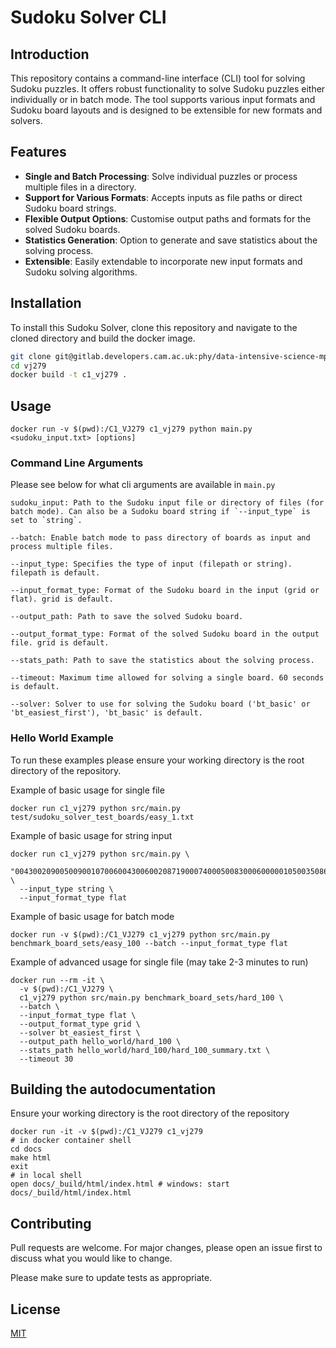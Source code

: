# Sudoku Solver CLI

## Introduction

This repository contains a command-line interface (CLI) tool for solving Sudoku puzzles. It offers robust functionality to solve Sudoku puzzles either individually or in batch mode. The tool supports various input formats and Sudoku board layouts and is designed to be extensible for new formats and solvers.

## Features

- **Single and Batch Processing**: Solve individual puzzles or process multiple files in a directory.
- **Support for Various Formats**: Accepts inputs as file paths or direct Sudoku board strings.
- **Flexible Output Options**: Customise output paths and formats for the solved Sudoku boards.
- **Statistics Generation**: Option to generate and save statistics about the solving process.
- **Extensible**: Easily extendable to incorporate new input formats and Sudoku solving algorithms.

## Installation

To install this Sudoku Solver, clone this repository and navigate to the cloned directory and build the docker image.

```bash
git clone git@gitlab.developers.cam.ac.uk:phy/data-intensive-science-mphil/c1_assessment/vj279.git
cd vj279
docker build -t c1_vj279 .
```

## Usage
```
docker run -v $(pwd):/C1_VJ279 c1_vj279 python main.py <sudoku_input.txt> [options]
```

### Command Line Arguments
Please see below for what cli arguments are available in `main.py`

```
sudoku_input: Path to the Sudoku input file or directory of files (for batch mode). Can also be a Sudoku board string if `--input_type` is set to `string`.

--batch: Enable batch mode to pass directory of boards as input and process multiple files.

--input_type: Specifies the type of input (filepath or string). filepath is default.

--input_format_type: Format of the Sudoku board in the input (grid or flat). grid is default.

--output_path: Path to save the solved Sudoku board.

--output_format_type: Format of the solved Sudoku board in the output file. grid is default.

--stats_path: Path to save the statistics about the solving process.

--timeout: Maximum time allowed for solving a single board. 60 seconds is default.

--solver: Solver to use for solving the Sudoku board ('bt_basic' or 'bt_easiest_first'), 'bt_basic' is default.
```

### Hello World Example
To run these examples please ensure your working directory is the root directory of the repository.

Example of basic usage for single file
```
docker run c1_vj279 python src/main.py test/sudoku_solver_test_boards/easy_1.txt
```

Example of basic usage for string input

```
docker run c1_vj279 python src/main.py \
  "004300209005009001070060043006002087190007400050083000600000105003508690042910300" \
  --input_type string \
  --input_format_type flat
```

Example of basic usage for batch mode

```
docker run -v $(pwd):/C1_VJ279 c1_vj279 python src/main.py benchmark_board_sets/easy_100 --batch --input_format_type flat
```

Example of advanced usage for single file (may take 2-3 minutes to run)
```
docker run --rm -it \
  -v $(pwd):/C1_VJ279 \
  c1_vj279 python src/main.py benchmark_board_sets/hard_100 \
  --batch \
  --input_format_type flat \
  --output_format_type grid \
  --solver bt_easiest_first \
  --output_path hello_world/hard_100 \
  --stats_path hello_world/hard_100/hard_100_summary.txt \
  --timeout 30
```

## Building the autodocumentation
Ensure your working directory is the root directory of the repository
```
docker run -it -v $(pwd):/C1_VJ279 c1_vj279
# in docker container shell
cd docs
make html
exit
# in local shell
open docs/_build/html/index.html # windows: start docs/_build/html/index.html
```


## Contributing

Pull requests are welcome. For major changes, please open an issue first
to discuss what you would like to change.

Please make sure to update tests as appropriate.

## License

[MIT](https://choosealicense.com/licenses/mit/)
